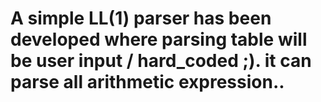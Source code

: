 # A simple LL(1) parser has been developed where parsing table will be user input / hard_coded ;). it can parse all arithmetic expression..
